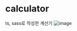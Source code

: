 # calculator
ts, sass로 작성한 계산기
![image](https://user-images.githubusercontent.com/39899731/85761953-37387380-b74e-11ea-9426-af03f834b98a.png)
